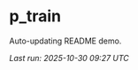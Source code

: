 # p_train

Auto-updating README demo.

<!--START_SECTION:status-->
_Last run: 2025-10-30 09:27 UTC_
<!--END_SECTION:status-->















































































































































































































































































































































































































































































































































































































































































































































































































































































































































































































































































































































































































































































































































































































































































































































































